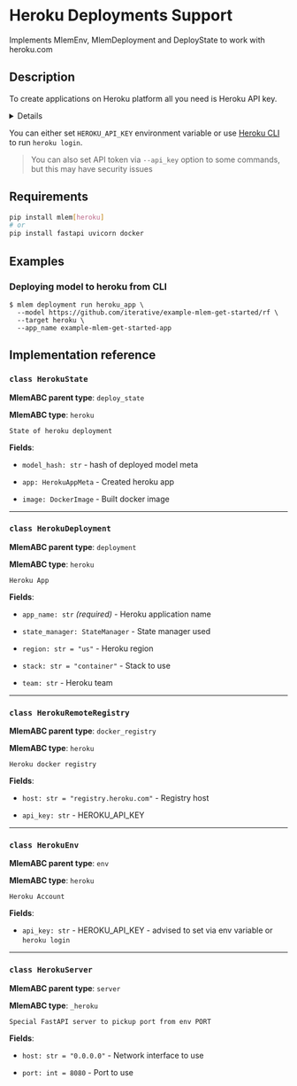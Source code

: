 # Heroku Deployments Support

Implements MlemEnv, MlemDeployment and DeployState to work with heroku.com

## Description

To create applications on Heroku platform all you need is Heroku API key.

<details>

### ⚙️How to obtain Heroku API key

- Go to [heroku.com](http://heroku.com)
- Sign up or login with existing account
- Go to account settings by clicking your profile picture on the main page
- Find API Key section and reveal existing one or re-generate it

</details>

You can either set `HEROKU_API_KEY` environment variable or use [Heroku CLI]()
to run `heroku login`.

> You can also set API token via `--api_key` option to some commands, but this
> may have security issues

## Requirements

```bash
pip install mlem[heroku]
# or
pip install fastapi uvicorn docker
```

## Examples

### Deploying model to heroku from CLI

```cli
$ mlem deployment run heroku_app \
  --model https://github.com/iterative/example-mlem-get-started/rf \
  --target heroku \
  --app_name example-mlem-get-started-app
```

## Implementation reference

### `class HerokuState`

**MlemABC parent type**: `deploy_state`

**MlemABC type**: `heroku`

    State of heroku deployment

**Fields**:

- `model_hash: str` - hash of deployed model meta

- `app: HerokuAppMeta` - Created heroku app

- `image: DockerImage` - Built docker image

---

### `class HerokuDeployment`

**MlemABC parent type**: `deployment`

**MlemABC type**: `heroku`

    Heroku App

**Fields**:

- `app_name: str` _(required)_ - Heroku application name

- `state_manager: StateManager` - State manager used

- `region: str = "us"` - Heroku region

- `stack: str = "container"` - Stack to use

- `team: str` - Heroku team

---

### `class HerokuRemoteRegistry`

**MlemABC parent type**: `docker_registry`

**MlemABC type**: `heroku`

    Heroku docker registry

**Fields**:

- `host: str = "registry.heroku.com"` - Registry host

- `api_key: str` - HEROKU_API_KEY

---

### `class HerokuEnv`

**MlemABC parent type**: `env`

**MlemABC type**: `heroku`

    Heroku Account

**Fields**:

- `api_key: str` - HEROKU_API_KEY - advised to set via env variable or
  `heroku login`

---

### `class HerokuServer`

**MlemABC parent type**: `server`

**MlemABC type**: `_heroku`

    Special FastAPI server to pickup port from env PORT

**Fields**:

- `host: str = "0.0.0.0"` - Network interface to use

- `port: int = 8080` - Port to use
